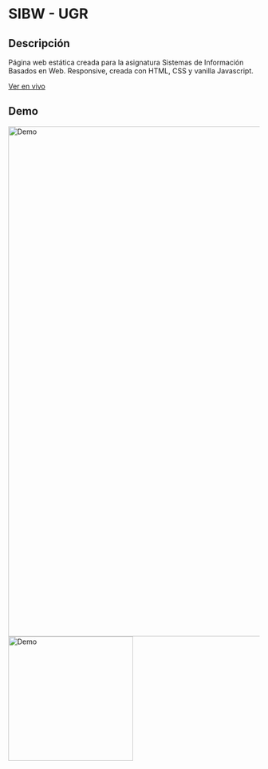 # SIBW - UGR

## Descripción
Página web estática creada para la asignatura Sistemas de Información Basados en Web. 
Responsive, creada con HTML, CSS y vanilla Javascript.

[Ver en vivo](https://jesusgonzaleza.github.io/SIBW/index.html)

## Demo
<img src="demo-pc.gif" alt="Demo"  width=1024/>
<img src="demo-mobile.gif" alt="Demo"  width=250/>
